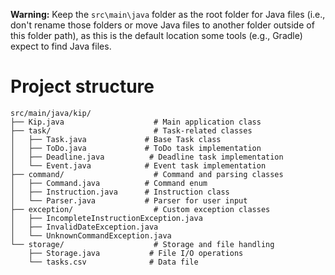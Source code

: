 
**Warning:** Keep the `src\main\java` folder as the root folder for Java files (i.e., don't rename those folders or move Java files to another folder outside of this folder path), as this is the default location some tools (e.g., Gradle) expect to find Java files.

# Project structure
```
src/main/java/kip/
├── Kip.java                    # Main application class
├── task/                       # Task-related classes
│   ├── Task.java             # Base Task class
│   ├── ToDo.java             # ToDo task implementation
│   ├── Deadline.java          # Deadline task implementation
│   └── Event.java            # Event task implementation
├── command/                    # Command and parsing classes
│   ├── Command.java          # Command enum
│   ├── Instruction.java      # Instruction class
│   └── Parser.java           # Parser for user input
├── exception/                  # Custom exception classes
│   ├── IncompleteInstructionException.java
│   ├── InvalidDateException.java
│   └── UnknownCommandException.java
└── storage/                    # Storage and file handling
    ├── Storage.java           # File I/O operations
    └── tasks.csv              # Data file
```